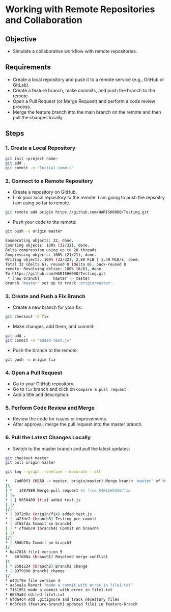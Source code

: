 # Working with Remote Repositories and Collaboration

## Objective
- Simulate a collaborative workflow with remote repositories.

## Requirements
- Create a local repository and push it to a remote service (e.g., GitHub or GitLab).
- Create a feature branch, make commits, and push the branch to the remote.
- Open a Pull Request (or Merge Request) and perform a code review process.
- Merge the feature branch into the main branch on the remote and then pull the changes locally.

## Steps

### 1. Create a Local Repository
```bash
git init <project name>
git add .
git commit -m "Initial commit"
```

### 2. Connect to a Remote Repository
- Create a repository on GitHub.
- Link your local repository to the remote:
I am going to push the repsoitry i am using so far to remote.
```bash
git remote add origin https://github.com/HARISH6000/Testing.git
```
- Push your code to the remote:
```bash
git push -u origin master
```
```bash
Enumerating objects: 32, done.
Counting objects: 100% (32/32), done.
Delta compression using up to 20 threads
Compressing objects: 100% (21/21), done.
Writing objects: 100% (32/32), 2.80 KiB | 1.40 MiB/s, done.
Total 32 (delta 6), reused 0 (delta 0), pack-reused 0
remote: Resolving deltas: 100% (6/6), done.
To https://github.com/HARISH6000/Testing.git
 * [new branch]      master -> master
branch 'master' set up to track 'origin/master'.
```

### 3. Create and Push a Fix Branch
- Create a new branch for your fix:
```bash
git checkout -b fix
```
- Make changes, add them, and commit:
```bash
git add .
git commit -m "added test.js"
```
- Push the branch to the remote:
```bash
git push -u origin fix
```

### 4. Open a Pull Request
- Go to your GitHub repository.
- Go to `fix` branch and click on `Compare & pull request`.
- Add a title and description.

### 5. Perform Code Review and Merge
- Review the code for issues or improvements.
- After approval, merge the pull request into the master branch.

### 6. Pull the Latest Changes Locally
- Switch to the master branch and pull the latest updates:
```bash
git checkout master
git pull origin master
```
```bash
git log --graph --oneline --decorate --all
```
```bash
*   7ad00f3 (HEAD -> master, origin/master) Merge branch 'master' of https://github.com/HARISH6000/Testing
|\  
| *   1497989 Merge pull request #1 from HARISH6000/fix
| |\  
* | | 9850409 (fix) added test.js
| |/  
|/|   
* | 8372d8c (origin/fix) added test.js
* | a423de2 (branch3) Testing pre-commit
* | df65fda Commit on branch4
| | * cf0ebc4 (branch4) Commit on branch4
| |/  
|/|   
* | 80db78a Commit on branch3
|/  
* ba47018 file1 version 5
*   60fd98a (branch1) Resolved merge conflict
|\  
| * 8581224 (branch2) Branch2 change
* | 9979990 Branch1 change
|/  
* e4d1f9e file version 4
* aa5ea1a Revert "made a commit with error in file1.txt"
* 7131951 made a commit with error in file1.txt
* 6639a64 edited file1.txt
* 6fda4c4 Add .gitignore and track necessary files
* 0c5fe1b (feature-branch) updated file1 in feature-branch
```
